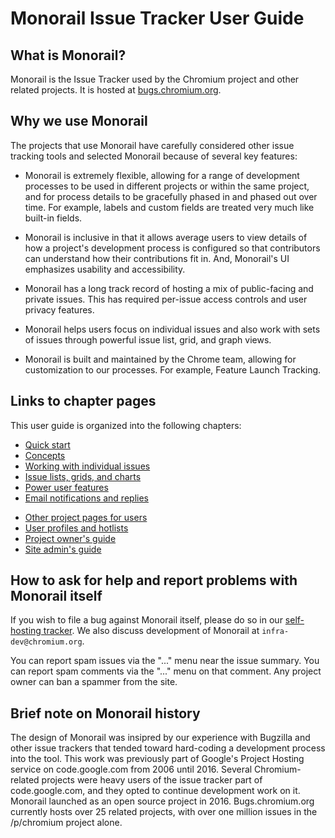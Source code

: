 # Monorail Issue Tracker User Guide


## What is Monorail?

Monorail is the Issue Tracker used by the Chromium project and other related
projects. It is hosted at [bugs.chromium.org](https://bugs.chromium.org).


## Why we use Monorail

The projects that use Monorail have carefully considered other issue
tracking tools and selected Monorail because of several key features:

* Monorail is extremely flexible, allowing for a range of development
  processes to be used in different projects or within the same project,
  and for process details to be gracefully phased in and phased out
  over time.  For example, labels and custom fields are treated very
  much like built-in fields.

* Monorail is inclusive in that it allows average users to view details
  of how a project's development process is configured so that contributors
  can understand how their contributions fit in.  And, Monorail's UI
  emphasizes usability and accessibility.

* Monorail has a long track record of hosting a mix of public-facing and
  private issues.  This has required per-issue access controls and user
  privacy features.

* Monorail helps users focus on individual issues and also work with sets
  of issues through powerful issue list, grid, and graph views.

* Monorail is built and maintained by the Chrome team, allowing for
  customization to our processes.  For example, Feature Launch Tracking.


## Links to chapter pages

This user guide is organized into the following chapters:

* [Quick start](quick-start.md)
* [Concepts](concepts.md)
* [Working with individual issues](working-with-issues.md)
* [Issue lists, grids, and charts](list-views.md)
* [Power user features](power-users.md)
* [Email notifications and replies](email.md)
<!-- Feature launch tracking and approvals -->
* [Other project pages for users](project-pages.md)
* [User profiles and hotlists](profiles-and-hotlists.md)
* [Project owner's guide](project-owners.md)
* [Site admin's guide](site-admins.md)


## How to ask for help and report problems with Monorail itself

<!-- This is purposely written in a couple different places to make it
     easier for users to find. -->

If you wish to file a bug against Monorail itself, please do so in our
[self-hosting tracker](https://bugs.chromium.org/p/monorail/issues/entry).
We also discuss development of Monorail at `infra-dev@chromium.org`.

You can report spam issues via the "..." menu near the issue summary.
You can report spam comments via the "..." menu on that comment.  Any
project owner can ban a spammer from the site.


## Brief note on Monorail history

The design of Monorail was insipred by our experience with Bugzilla and
other issue trackers that tended toward hard-coding a development
process into the tool.  This work was previously part of Google's
Project Hosting service on code.google.com from 2006 until 2016.
Several Chromium-related projects were heavy users of the issue
tracker part of code.google.com, and they opted to continue
development work on it.  Monorail launched as an open source project
in 2016.  Bugs.chromium.org currently hosts over 25 related projects,
with over one million issues in the /p/chromium project alone.
